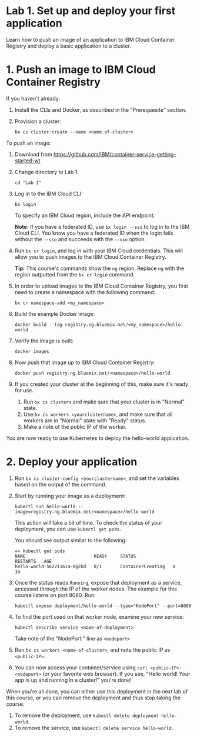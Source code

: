 # Lab 1. Set up and deploy your first application

Learn how to push an image of an application to IBM Cloud Container Registry and deploy a basic application to a cluster.


# 1. Push an image to IBM Cloud Container Registry

If you haven't already:
1. Install the CLIs and Docker, as described in the "Prerequesite" section.  
2. Provision a cluster: 

   ```bx cs cluster-create --name <name-of-cluster>```

To push an image:

1. Download from https://github.com/IBM/container-service-getting-started-wt

2. Change directory to Lab 1: 

   ```cd "Lab 1"```

3. Log in to the IBM Cloud CLI: 

   ```bx login```
   
   To specify an IBM Cloud region, include the API endpoint.

   **Note:** If you have a federated ID, use `bx login --sso` to log in to the IBM Cloud CLI. You know you have a federated ID when the login fails without the `--sso` and succeeds with the `--sso` option.

4. Run `bx cr login`, and log in with your IBM Cloud credentials. This will allow you to push images to the IBM Cloud Container Registry.

   **Tip:** This course's commands show the `ng` region. Replace `ng` with the region outputted from the `bx cr login` command.

5. In order to upload images to the IBM Cloud Container Registry, you first need to create a namespace with the following command: 

   ```bx cr namespace-add <my_namespace>```
   
6. Build the example Docker image: 

   ```docker build --tag registry.ng.bluemix.net/<my_namespace>/hello-world .```

7. Verify the image is built: 

   ```docker images```

8. Now push that image up to IBM Cloud Container Registry: 

   ```docker push registry.ng.bluemix.net/<namespace>/hello-world```

9. If you created your cluster at the beginning of this, make sure it's ready for use. 
   1. Run `bx cs clusters` and make sure that your cluster is in "Normal" state.  
   2. Use `bx cs workers <yourclustername>`, and make sure that all workers are in "Normal" state with "Ready" status.  
   3. Make a note of the public IP of the worker.

You are now ready to use Kubernetes to deploy the hello-world application.

# 2. Deploy your application

1. Run `bx cs cluster-config <yourclustername>`, and set the variables based on the output of the command.

2. Start by running your image as a deployment: 

   ```kubectl run hello-world --image=registry.ng.bluemix.net/<namespace>/hello-world```

   This action will take a bit of time. To check the status of your deployment, you can use `kubectl get pods`.

   You should see output similar to the following:
   
   ```
   => kubectl get pods
   NAME                          READY     STATUS              RESTARTS   AGE
   hello-world-562211614-0g2kd   0/1       ContainerCreating   0          1m
   ```
3. Once the status reads `Running`, expose that deployment as a service, accessed through the IP of the worker nodes.  The example for this course listens on port 8080.  Run:

   ```kubectl expose deployment/hello-world --type="NodePort" --port=8080```

4. To find the port used on that worker node, examine your new service: 

   ```kubectl describe service <name-of-deployment>```

   Take note of the "NodePort:" line as `<nodeport>`

5. Run `bx cs workers <name-of-cluster>`, and note the public IP as `<public-IP>`.

6. You can now access your container/service using `curl <public-IP>:<nodeport>` (or your favorite web browser). If you see, "Hello world! Your app is up and running in a cluster!" you're done!

When you're all done, you can either use this deployment in the next lab of this course, or you can remove the deployment and thus stop taking the course.  

1. To remove the deployment, use `kubectl delete deployment hello-world`. 
2. To remove the service, use `kubectl delete service hello-world`.
